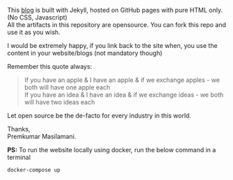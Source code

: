 This [blog](http://blog.smileprem.com) is built with Jekyll, hosted on GitHub pages with pure HTML only. (No CSS, Javascript)     
All the artifacts in this repository are opensource. You can fork this repo and use it as you wish.  

I would be extremely happy, if you link back to the site when, you use the content in your website/blogs (not mandatory though)  

Remember this quote always:  

> If you have an apple & I have an apple & if we exchange apples - we both will have one apple each  
  If you have an idea & I have an idea & if we exchange ideas - we both will have two ideas each  

Let open source be the de-facto for every industry in this world.  

Thanks,  
Premkumar Masilamani.

**PS:** To run the website locally using docker, run the below command in a terminal

`docker-compose up`
